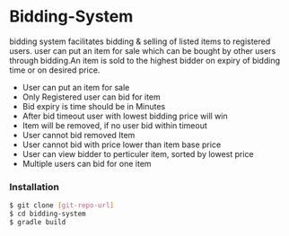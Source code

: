 # Bidding-System

bidding system facilitates bidding & selling of listed items to registered users. user can put an item for sale which can be bought by other users through bidding.An item is sold to the highest bidder on expiry of bidding time or on desired price.
  - User can put an item for sale
  - Only Registered user can bid for item
  - Bid expiry is time should be in Minutes
  - After bid timeout user with lowest bidding price will win
  - Item will be removed, if no user bid within timeout
  - User cannot bid removed Item
  - User cannot bid with price lower than item base price
  - User can view bidder to perticuler item, sorted by lowest price
  - Multiple users can bid for one item

### Installation
```sh
$ git clone [git-repo-url]
$ cd bidding-system
$ gradle build
```

